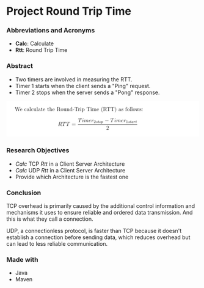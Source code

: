 # Project Round Trip Time

### Abbreviations and Acronyms
* **Calc**: Calculate
* **Rtt**: Round Trip Time 

### Abstract
* Two timers are involved in measuring the RTT.
* Timer 1 starts when the client sends a "Ping" request.
* Timer 2 stops when the server sends a "Pong" response.

![RTT Equation](./math.png)

### Research Objectives
* *Calc* TCP *Rtt* in a Client Server Architecture
* *Calc* UDP *Rtt* in a Client Server Architecture
* Provide which Architecture is the fastest one

### Conclusion
TCP overhead is primarily caused by the additional control information and mechanisms it uses to ensure reliable and ordered data transmission. And this is what they call a connection.

UDP, a connectionless protocol, is faster than TCP because it doesn't establish a connection before sending data, which reduces overhead but can lead to less reliable communication.

### Made with
* Java
* Maven